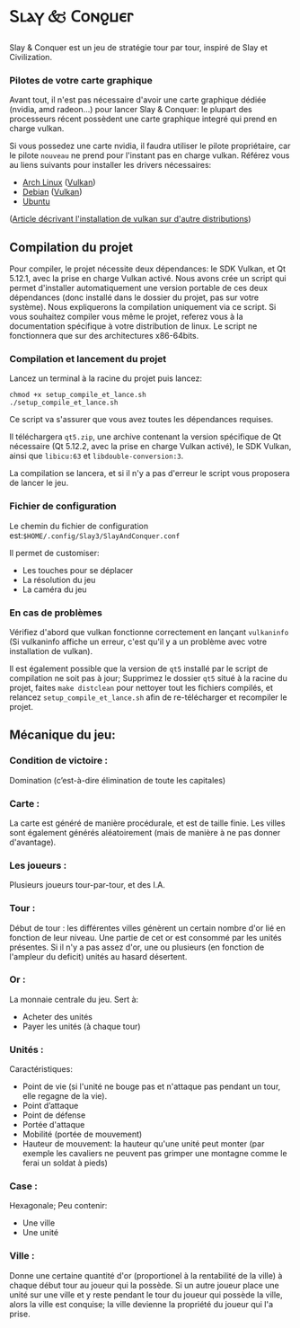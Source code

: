 # Ꮪⳑⲁⲩ 🙵 Ⲥⲟⲛჹⳙⲉⲅ

Slay & Conquer est un jeu de stratégie tour par tour, inspiré de Slay et Civilization.

### Pilotes de votre carte graphique
Avant tout, il n'est pas nécessaire d'avoir une carte graphique dédiée (nvidia, amd radeon...) pour lancer Slay & Conquer: le plupart des processeurs récent possèdent une carte graphique integré qui prend en charge vulkan.

Si vous possedez une carte nvidia, il faudra utiliser le pilote propriétaire, car le pilote `nouveau` ne prend pour l'instant pas en charge vulkan.
Référez vous au liens suivants pour installer les drivers nécessaires:

+ [Arch Linux](https://wiki.archlinux.org/index.php/xorg#Driver_installation) ([Vulkan](https://wiki.archlinux.org/index.php/Vulkan))
+ [Debian](https://wiki.debian.org/GraphicsCard) ([Vulkan](https://packages.debian.org/search?keywords=vulkan))
+ [Ubuntu](https://doc.ubuntu-fr.org/carte_graphique)

([Article décrivant l'installation de vulkan sur d'autre distributions](https://linuxconfig.org/install-and-test-vulkan-on-linux))


## Compilation du projet

Pour compiler, le projet nécessite deux dépendances: le SDK Vulkan, et Qt 5.12.1, avec la prise en charge Vulkan activé. Nous avons crée un script qui permet d'installer automatiquement une version portable de ces deux dépendances (donc installé dans le dossier du projet, pas sur votre système). Nous expliquerons la compilation uniquement via ce script. Si vous souhaitez compiler vous même le projet, referez vous à la documentation spécifique à votre distribution de linux. Le script ne fonctionnera que sur des architectures x86-64bits.

### Compilation et lancement du projet

Lancez un terminal à la racine du projet puis lancez:

```
chmod +x setup_compile_et_lance.sh
./setup_compile_et_lance.sh
```

Ce script va s'assurer que vous avez toutes les dépendances requises.

Il téléchargera ```qt5.zip```, une archive contenant la version spécifique de Qt nécessaire (Qt 5.12.2, avec la prise en charge Vulkan activé), le SDK Vulkan, ainsi que `libicu:63` et `libdouble-conversion:3`.

La compilation se lancera, et si il n'y a pas d'erreur le script vous proposera de lancer le jeu.

### Fichier de configuration

Le chemin du fichier de configuration est:`$HOME/.config/Slay3/SlayAndConquer.conf`

Il permet de customiser:

+ Les touches pour se déplacer
+ La résolution du jeu
+ La caméra du jeu

### En cas de problèmes

Vérifiez d'abord que vulkan fonctionne correctement en lançant ```vulkaninfo``` (Si vulkaninfo affiche un erreur, c'est qu'il y a un problème avec votre installation de vulkan).

Il est également possible que la version de ```qt5``` installé par le script de compilation ne soit pas à jour; Supprimez le dossier ```qt5``` situé à la racine du projet, faites ```make distclean``` pour nettoyer tout les fichiers compilés, et relancez ```setup_compile_et_lance.sh``` afin de re-télécharger et recompiler le projet.

## Mécanique du jeu:

### Condition de victoire :
Domination (c’est-à-dire élimination de toute les capitales)

### Carte :
La carte est généré de manière procédurale, et est de taille finie. Les villes sont également générés aléatoirement (mais de manière à ne pas donner d'avantage).

### Les joueurs :
Plusieurs joueurs tour-par-tour, et des I.A.

### Tour :
Début de tour : les différentes villes génèrent un certain nombre d'or lié en fonction de leur niveau.
Une partie de cet or est consommé par les unités présentes. Si il n'y a pas assez d'or, une ou plusieurs (en fonction de l'ampleur du deficit) unités au hasard désertent.


### Or :
La monnaie centrale du jeu. Sert à:

+ Acheter des unités
+ Payer les unités (à chaque tour)

### Unités :
Caractéristiques:

+ Point de vie (si l'unité ne bouge pas et n'attaque pas pendant un tour, elle regagne de la vie).
+ Point d’attaque
+ Point de défense
+ Portée d'attaque
+ Mobilité (portée de mouvement)
+ Hauteur de mouvement: la hauteur qu'une unité peut monter (par exemple les cavaliers ne peuvent pas grimper une montagne comme le ferai un soldat à pieds)

### Case :
Hexagonale; Peu contenir:

+ Une ville
+ Une unité

### Ville :
Donne une certaine quantité d'or (proportionel à la rentabilité de la ville) à chaque début tour au joueur qui la possède. Si un autre joueur place une unité sur une ville et y reste pendant le tour du joueur qui possède la ville, alors la ville est conquise; la ville devienne la propriété du joueur qui l'a prise.
